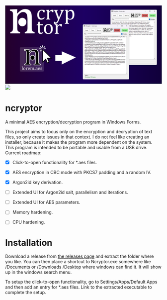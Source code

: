 ![](/banner.png)
![](/demo.gif)

# ncryptor
A minimal AES encryption/decryption program in Windows Forms. 

This project aims to focus only on the encryption and decryption of text files, so only create issues in that context.
I do not feel like creating an installer, because it makes the program more dependent on the system. This program is intended to be portable and usable from a USB drive. Current roadmap:

- [x] Click-to-open functionality for *.aes files.
- [x] AES encryption in CBC mode with PKCS7 padding and a random IV.
- [x] Argon2id key derivation.
- [ ] Extended UI for Argon2id salt, parallelism and iterations.
- [ ] Extended UI for AES parameters.
- [ ] Memory hardening.
- [ ] CPU hardening.


# Installation

Download a release from [the releases page](https://github.com/arceryz/ncryptor/releases) and extract the folder where you like.
You can then place a shortcut to Ncryptor.exe somewhere like /Documents or /Downloads /Desktop where windows can find it.
It will show up in the windows search menu.

To setup the click-to-open functionality, go to Settings/Apps/Default Apps and then add an entry for *.aes files. Link to the extracted
executable to complete the setup.
